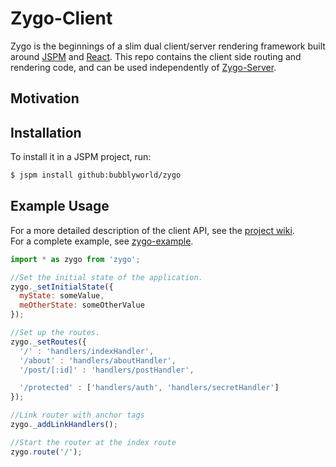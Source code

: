 # Zygo-Client

Zygo is the beginnings of a slim dual client/server rendering framework built around [JSPM](https://www.github.com/jspm/jspm-cli) and [React](https://www.github.com/facebook/react). This repo contains the client side routing and rendering code, and can be used independently of [Zygo-Server](https://www.github.com/Bubblyworld/zygo-server).

## Motivation



## Installation
To install it in a JSPM project, run:
``` bash
$ jspm install github:bubblyworld/zygo
```

## Example Usage
For a more detailed description of the client API, see the [project wiki](https://www.github.com/Bubblyworld/zygo/wiki).  
For a complete example, see [zygo-example](https://www.github.com/Bubblyworld/zygo-example).

``` javascript
import * as zygo from 'zygo';

//Set the initial state of the application.
zygo._setInitialState({
  myState: someValue,
  meOtherState: someOtherValue
});

//Set up the routes.
zygo._setRoutes({
  '/' : 'handlers/indexHandler',
  '/about' : 'handlers/aboutHandler',
  '/post/[:id]' : 'handlers/postHandler',

  '/protected' : ['handlers/auth', 'handlers/secretHandler']
});

//Link router with anchor tags
zygo._addLinkHandlers();

//Start the router at the index route
zygo.route('/');
```
